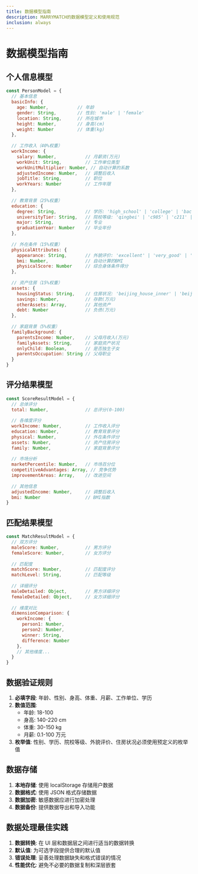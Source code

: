 ```yaml
---
title: 数据模型指南
description: MARRYMATCH的数据模型定义和使用规范
inclusion: always
---
```


# 数据模型指南

## 个人信息模型

```javascript
const PersonModel = {
  // 基本信息
  basicInfo: {
    age: Number,           // 年龄
    gender: String,        // 性别: 'male' | 'female'
    location: String,      // 所在城市
    height: Number,        // 身高(cm)
    weight: Number         // 体重(kg)
  },
  
  // 工作收入（40%权重）
  workIncome: {
    salary: Number,           // 月薪资(万元)
    workUnit: String,         // 工作单位类型
    workUnitMultiplier: Number, // 自动计算的系数
    adjustedIncome: Number,   // 调整后收入
    jobTitle: String,         // 职位
    workYears: Number         // 工作年限
  },
  
  // 教育背景（25%权重）
  education: {
    degree: String,           // 学历: 'high_school' | 'college' | 'bachelor' | 'master' | 'phd'
    universityTier: String,   // 院校等级: 'qingbei' | 'c985' | 'c211' | 'tier1' | 'tier2' | 'private'
    major: String,            // 专业
    graduationYear: Number    // 毕业年份
  },
  
  // 外在条件（15%权重）
  physicalAttributes: {
    appearance: String,       // 外貌评价: 'excellent' | 'very_good' | 'above_average' | 'below_average' | 'poor'
    bmi: Number,              // 自动计算的BMI
    physicalScore: Number     // 综合身体条件得分
  },
  
  // 资产住房（15%权重）
  assets: {
    housingStatus: String,    // 住房状况: 'beijing_house_inner' | 'beijing_house_outer' | 'beijing_house_loan' | 'other_city_house' | 'rent' | 'live_with_parents'
    savings: Number,          // 存款(万元)
    otherAssets: Array,       // 其他资产
    debt: Number              // 负债(万元)
  },
  
  // 家庭背景（5%权重）
  familyBackground: {
    parentsIncome: Number,    // 父母月收入(万元)
    familyAssets: String,     // 家庭资产状况
    onlyChild: Boolean,       // 是否独生子女
    parentsOccupation: String // 父母职业
  }
}
```

## 评分结果模型

```javascript
const ScoreResultModel = {
  // 总体评分
  total: Number,              // 总评分(0-100)
  
  // 各维度评分
  workIncome: Number,         // 工作收入评分
  education: Number,          // 教育背景评分
  physical: Number,           // 外在条件评分
  assets: Number,             // 资产住房评分
  family: Number,             // 家庭背景评分
  
  // 市场分析
  marketPercentile: Number,   // 市场百分位
  competitiveAdvantages: Array, // 竞争优势
  improvementAreas: Array,    // 改进空间
  
  // 其他信息
  adjustedIncome: Number,     // 调整后收入
  bmi: Number                 // BMI指数
}
```

## 匹配结果模型

```javascript
const MatchResultModel = {
  // 双方评分
  maleScore: Number,          // 男方评分
  femaleScore: Number,        // 女方评分
  
  // 匹配度
  matchScore: Number,         // 匹配度评分
  matchLevel: String,         // 匹配等级
  
  // 详细评分
  maleDetailed: Object,       // 男方详细评分
  femaleDetailed: Object,     // 女方详细评分
  
  // 维度对比
  dimensionComparison: {
    workIncome: {
      person1: Number,
      person2: Number,
      winner: String,
      difference: Number
    },
    // 其他维度...
  }
}
```

## 数据验证规则

1. **必填字段**: 年龄、性别、身高、体重、月薪、工作单位、学历
2. **数值范围**: 
   - 年龄: 18-100
   - 身高: 140-220 cm
   - 体重: 30-150 kg
   - 月薪: 0.1-100 万元
3. **枚举值**: 性别、学历、院校等级、外貌评价、住房状况必须使用预定义的枚举值

## 数据存储

1. **本地存储**: 使用 localStorage 存储用户数据
2. **数据格式**: 使用 JSON 格式存储数据
3. **数据加密**: 敏感数据应进行加密处理
4. **数据备份**: 提供数据导出和导入功能

## 数据处理最佳实践

1. **数据转换**: 在 UI 层和数据层之间进行适当的数据转换
2. **默认值**: 为可选字段提供合理的默认值
3. **错误处理**: 妥善处理数据缺失和格式错误的情况
4. **性能优化**: 避免不必要的数据复制和深层嵌套